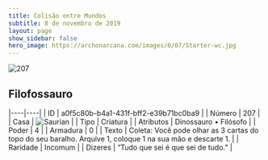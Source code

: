 ```yaml
---
title: Colisão entre Mundos
subtitle: 8 de novembro de 2019
layout: page
show_sidebar: false
hero_image: https://archonarcana.com/images/0/07/Starter-wc.jpg
---
```


![207](https://cdn.keyforgegame.com/media/card_front/pt/452_207_H3CQ8MMQJQ9G_pt.png)

## Filofossauro

|----|----|
| ID | a0f5c80b-b4a1-431f-bff2-e39b71bc0ba9 |
| Número | 207 |
| Casa | ![Saurian](https://archonarcana.com/images/thumb/9/9e/Saurian_P.png/22px-Saurian_P.png "Sauro") |
| Tipo | Criatura |
| Atributos | Dinossauro • Filósofo |
| Poder | 4 |
| Armadura | 0 |
| Texto | Coleta: Você pode olhar as 3 cartas do topo do seu baralho. Arquive 1, coloque 1 na sua mão e descarte 1. |
| Raridade | Incomum |
| Dizeres | “Tudo que sei é que sei de tudo.” |